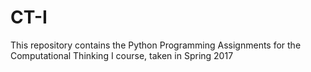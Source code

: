# CT-I
This repository contains the Python Programming Assignments for the Computational Thinking I course, taken in Spring 2017

